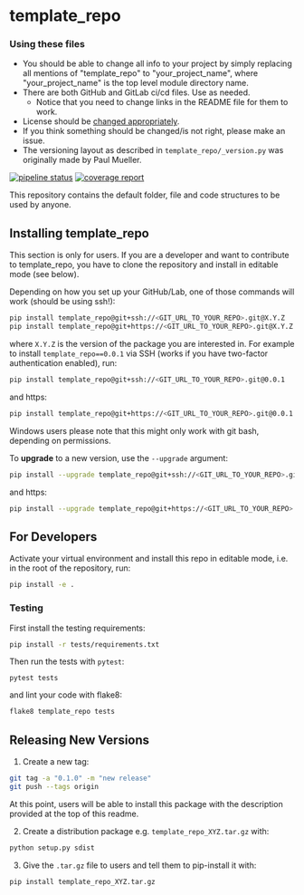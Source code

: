 
# template_repo

### Using these files
- You should be able to change all info to your project by simply replacing all
mentions of "template_repo" to "your_project_name", where "your_project_name"
is the top level module directory name.
- There are both GitHub and GitLab ci/cd files. Use as needed.
   - Notice that you need to change links in the README file for them to work. 
- License should be [changed appropriately](https://docs.github.com/en/repositories/managing-your-repositorys-settings-and-features/customizing-your-repository/licensing-a-repository).
- If you think something should be changed/is not right, please make an issue.
- The versioning layout as described in `template_repo/_version.py` was originally made by Paul Mueller.


<!-- Please change these links to your repo, you can usually find them
in the repo settings -->
[![pipeline status]()]()
[![coverage report]()]()


<!-- Short description of what this repo is for -->
This repository contains the default folder, file and code structures to be
used by anyone.


## Installing template_repo

This section is only for users. If you are a developer and want to contribute
to template_repo, you have to clone the repository and install in editable
mode (see below).

Depending on how you set up your GitHub/Lab, one of those
commands will work (should be using ssh!):

```bash
pip install template_repo@git+ssh://<GIT_URL_TO_YOUR_REPO>.git@X.Y.Z
pip install template_repo@git+https://<GIT_URL_TO_YOUR_REPO>.git@X.Y.Z
```

where ``X.Y.Z`` is the version of the package you are interested in.
For example to install `template_repo==0.0.1` via SSH
(works if you have two-factor authentication enabled), run:

```bash
pip install template_repo@git+ssh://<GIT_URL_TO_YOUR_REPO>.git@0.0.1
```

and https:

```bash
pip install template_repo@git+https://<GIT_URL_TO_YOUR_REPO>.git@0.0.1
```


Windows users please note that this might only work with git bash, depending on
permissions.

To **upgrade** to a new version, use the ``--upgrade`` argument:

```bash
pip install --upgrade template_repo@git+ssh://<GIT_URL_TO_YOUR_REPO>.git@0.0.2
```
and https:

```bash
pip install --upgrade template_repo@git+https://<GIT_URL_TO_YOUR_REPO>.git@0.0.2
```

## For Developers

Activate your virtual environment and install this repo in editable mode,
i.e. in the root of the repository, run:

```bash
pip install -e .
```

### Testing

First install the testing requirements:

```bash
pip install -r tests/requirements.txt
```

Then run the tests with `pytest`:

```
pytest tests
```

and lint your code with flake8:

```bash
flake8 template_repo tests
```

## Releasing New Versions

1. Create a new tag:

```bash
git tag -a "0.1.0" -m "new release"  
git push --tags origin
```

At this point, users will be able to install this package with the description
provided at the top of this readme.

2. Create a distribution package e.g. ``template_repo_XYZ.tar.gz`` with:

```bash
python setup.py sdist
```

3. Give the ``.tar.gz`` file to users and tell them to pip-install it with:

```bash
pip install template_repo_XYZ.tar.gz
```
